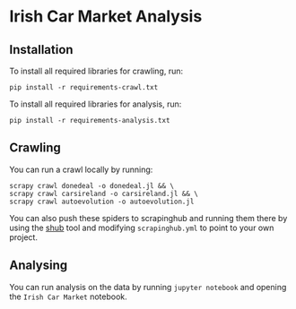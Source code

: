 
Irish Car Market Analysis
=========================

Installation
------------

To install all required libraries for crawling, run:

    pip install -r requirements-crawl.txt

To install all required libraries for analysis, run:

    pip install -r requirements-analysis.txt

Crawling
--------

You can run a crawl locally by running:

    scrapy crawl donedeal -o donedeal.jl && \
    scrapy crawl carsireland -o carsireland.jl && \
    scrapy crawl autoevolution -o autoevolution.jl

You can also push these spiders to scrapinghub and running them there by using
the [shub](https://doc.scrapinghub.com/shub.html) tool and modifying
`scrapinghub.yml` to point to your own project.

Analysing
---------

You can run analysis on the data by running `jupyter notebook` and opening the
`Irish Car Market` notebook.
